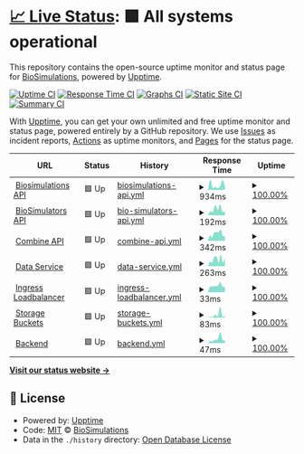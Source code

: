 # [📈 Live Status](https://status.biosimulations.org): <!--live status--> **🟩 All systems operational**

This repository contains the open-source uptime monitor and status page for [BioSimulations](https://biosimulations.org), powered by [Upptime](https://github.com/upptime/upptime).

[![Uptime CI](https://github.com/biosimulations/status-monitor/workflows/Uptime%20CI/badge.svg)](https://github.com/biosimulations/status-monitor/actions?query=workflow%3A%22Uptime+CI%22)
[![Response Time CI](https://github.com/biosimulations/status-monitor/workflows/Response%20Time%20CI/badge.svg)](https://github.com/biosimulations/status-monitor/actions?query=workflow%3A%22Response+Time+CI%22)
[![Graphs CI](https://github.com/biosimulations/status-monitor/workflows/Graphs%20CI/badge.svg)](https://github.com/biosimulations/status-monitor/actions?query=workflow%3A%22Graphs+CI%22)
[![Static Site CI](https://github.com/biosimulations/status-monitor/workflows/Static%20Site%20CI/badge.svg)](https://github.com/biosimulations/status-monitor/actions?query=workflow%3A%22Static+Site+CI%22)
[![Summary CI](https://github.com/biosimulations/status-monitor/workflows/Summary%20CI/badge.svg)](https://github.com/biosimulations/status-monitor/actions?query=workflow%3A%22Summary+CI%22)

With [Upptime](https://upptime.js.org), you can get your own unlimited and free uptime monitor and status page, powered entirely by a GitHub repository. We use [Issues](https://github.com/biosimulations/status-monitor/issues) as incident reports, [Actions](https://github.com/biosimulations/status-monitor/actions) as uptime monitors, and [Pages](https://status.biosimulations.org) for the status page.

<!--start: status pages-->
<!-- This summary is generated by Upptime (https://github.com/upptime/upptime) -->
<!-- Do not edit this manually, your changes will be overwritten -->
<!-- prettier-ignore -->
| URL | Status | History | Response Time | Uptime |
| --- | ------ | ------- | ------------- | ------ |
| <img alt="" src="https://favicons.githubusercontent.com/api.biosimulations.org" height="13"> [Biosimulations API](https://api.biosimulations.org/health/status) | 🟩 Up | [biosimulations-api.yml](https://github.com/biosimulations/status/commits/HEAD/history/biosimulations-api.yml) | <details><summary><img alt="Response time graph" src="./graphs/biosimulations-api/response-time-week.png" height="20"> 934ms</summary><br><a href="https://status.biosimulations.org/history/biosimulations-api"><img alt="Response time 1011" src="https://img.shields.io/endpoint?url=https%3A%2F%2Fraw.githubusercontent.com%2Fbiosimulations%2Fstatus%2FHEAD%2Fapi%2Fbiosimulations-api%2Fresponse-time.json"></a><br><a href="https://status.biosimulations.org/history/biosimulations-api"><img alt="24-hour response time 623" src="https://img.shields.io/endpoint?url=https%3A%2F%2Fraw.githubusercontent.com%2Fbiosimulations%2Fstatus%2FHEAD%2Fapi%2Fbiosimulations-api%2Fresponse-time-day.json"></a><br><a href="https://status.biosimulations.org/history/biosimulations-api"><img alt="7-day response time 934" src="https://img.shields.io/endpoint?url=https%3A%2F%2Fraw.githubusercontent.com%2Fbiosimulations%2Fstatus%2FHEAD%2Fapi%2Fbiosimulations-api%2Fresponse-time-week.json"></a><br><a href="https://status.biosimulations.org/history/biosimulations-api"><img alt="30-day response time 1282" src="https://img.shields.io/endpoint?url=https%3A%2F%2Fraw.githubusercontent.com%2Fbiosimulations%2Fstatus%2FHEAD%2Fapi%2Fbiosimulations-api%2Fresponse-time-month.json"></a><br><a href="https://status.biosimulations.org/history/biosimulations-api"><img alt="1-year response time 1011" src="https://img.shields.io/endpoint?url=https%3A%2F%2Fraw.githubusercontent.com%2Fbiosimulations%2Fstatus%2FHEAD%2Fapi%2Fbiosimulations-api%2Fresponse-time-year.json"></a></details> | <details><summary><a href="https://status.biosimulations.org/history/biosimulations-api">100.00%</a></summary><a href="https://status.biosimulations.org/history/biosimulations-api"><img alt="All-time uptime 99.72%" src="https://img.shields.io/endpoint?url=https%3A%2F%2Fraw.githubusercontent.com%2Fbiosimulations%2Fstatus%2FHEAD%2Fapi%2Fbiosimulations-api%2Fuptime.json"></a><br><a href="https://status.biosimulations.org/history/biosimulations-api"><img alt="24-hour uptime 100.00%" src="https://img.shields.io/endpoint?url=https%3A%2F%2Fraw.githubusercontent.com%2Fbiosimulations%2Fstatus%2FHEAD%2Fapi%2Fbiosimulations-api%2Fuptime-day.json"></a><br><a href="https://status.biosimulations.org/history/biosimulations-api"><img alt="7-day uptime 100.00%" src="https://img.shields.io/endpoint?url=https%3A%2F%2Fraw.githubusercontent.com%2Fbiosimulations%2Fstatus%2FHEAD%2Fapi%2Fbiosimulations-api%2Fuptime-week.json"></a><br><a href="https://status.biosimulations.org/history/biosimulations-api"><img alt="30-day uptime 99.94%" src="https://img.shields.io/endpoint?url=https%3A%2F%2Fraw.githubusercontent.com%2Fbiosimulations%2Fstatus%2FHEAD%2Fapi%2Fbiosimulations-api%2Fuptime-month.json"></a><br><a href="https://status.biosimulations.org/history/biosimulations-api"><img alt="1-year uptime 99.72%" src="https://img.shields.io/endpoint?url=https%3A%2F%2Fraw.githubusercontent.com%2Fbiosimulations%2Fstatus%2FHEAD%2Fapi%2Fbiosimulations-api%2Fuptime-year.json"></a></details>
| <img alt="" src="https://favicons.githubusercontent.com/api.biosimulators.org" height="13"> [BioSimulators API](https://api.biosimulators.org/health) | 🟩 Up | [bio-simulators-api.yml](https://github.com/biosimulations/status/commits/HEAD/history/bio-simulators-api.yml) | <details><summary><img alt="Response time graph" src="./graphs/bio-simulators-api/response-time-week.png" height="20"> 192ms</summary><br><a href="https://status.biosimulations.org/history/bio-simulators-api"><img alt="Response time 262" src="https://img.shields.io/endpoint?url=https%3A%2F%2Fraw.githubusercontent.com%2Fbiosimulations%2Fstatus%2FHEAD%2Fapi%2Fbio-simulators-api%2Fresponse-time.json"></a><br><a href="https://status.biosimulations.org/history/bio-simulators-api"><img alt="24-hour response time 216" src="https://img.shields.io/endpoint?url=https%3A%2F%2Fraw.githubusercontent.com%2Fbiosimulations%2Fstatus%2FHEAD%2Fapi%2Fbio-simulators-api%2Fresponse-time-day.json"></a><br><a href="https://status.biosimulations.org/history/bio-simulators-api"><img alt="7-day response time 192" src="https://img.shields.io/endpoint?url=https%3A%2F%2Fraw.githubusercontent.com%2Fbiosimulations%2Fstatus%2FHEAD%2Fapi%2Fbio-simulators-api%2Fresponse-time-week.json"></a><br><a href="https://status.biosimulations.org/history/bio-simulators-api"><img alt="30-day response time 202" src="https://img.shields.io/endpoint?url=https%3A%2F%2Fraw.githubusercontent.com%2Fbiosimulations%2Fstatus%2FHEAD%2Fapi%2Fbio-simulators-api%2Fresponse-time-month.json"></a><br><a href="https://status.biosimulations.org/history/bio-simulators-api"><img alt="1-year response time 262" src="https://img.shields.io/endpoint?url=https%3A%2F%2Fraw.githubusercontent.com%2Fbiosimulations%2Fstatus%2FHEAD%2Fapi%2Fbio-simulators-api%2Fresponse-time-year.json"></a></details> | <details><summary><a href="https://status.biosimulations.org/history/bio-simulators-api">100.00%</a></summary><a href="https://status.biosimulations.org/history/bio-simulators-api"><img alt="All-time uptime 99.89%" src="https://img.shields.io/endpoint?url=https%3A%2F%2Fraw.githubusercontent.com%2Fbiosimulations%2Fstatus%2FHEAD%2Fapi%2Fbio-simulators-api%2Fuptime.json"></a><br><a href="https://status.biosimulations.org/history/bio-simulators-api"><img alt="24-hour uptime 100.00%" src="https://img.shields.io/endpoint?url=https%3A%2F%2Fraw.githubusercontent.com%2Fbiosimulations%2Fstatus%2FHEAD%2Fapi%2Fbio-simulators-api%2Fuptime-day.json"></a><br><a href="https://status.biosimulations.org/history/bio-simulators-api"><img alt="7-day uptime 100.00%" src="https://img.shields.io/endpoint?url=https%3A%2F%2Fraw.githubusercontent.com%2Fbiosimulations%2Fstatus%2FHEAD%2Fapi%2Fbio-simulators-api%2Fuptime-week.json"></a><br><a href="https://status.biosimulations.org/history/bio-simulators-api"><img alt="30-day uptime 100.00%" src="https://img.shields.io/endpoint?url=https%3A%2F%2Fraw.githubusercontent.com%2Fbiosimulations%2Fstatus%2FHEAD%2Fapi%2Fbio-simulators-api%2Fuptime-month.json"></a><br><a href="https://status.biosimulations.org/history/bio-simulators-api"><img alt="1-year uptime 99.89%" src="https://img.shields.io/endpoint?url=https%3A%2F%2Fraw.githubusercontent.com%2Fbiosimulations%2Fstatus%2FHEAD%2Fapi%2Fbio-simulators-api%2Fuptime-year.json"></a></details>
| <img alt="" src="https://favicons.githubusercontent.com/combine.api.biosimulations.org" height="13"> [Combine API](https://combine.api.biosimulations.org/health) | 🟩 Up | [combine-api.yml](https://github.com/biosimulations/status/commits/HEAD/history/combine-api.yml) | <details><summary><img alt="Response time graph" src="./graphs/combine-api/response-time-week.png" height="20"> 342ms</summary><br><a href="https://status.biosimulations.org/history/combine-api"><img alt="Response time 538" src="https://img.shields.io/endpoint?url=https%3A%2F%2Fraw.githubusercontent.com%2Fbiosimulations%2Fstatus%2FHEAD%2Fapi%2Fcombine-api%2Fresponse-time.json"></a><br><a href="https://status.biosimulations.org/history/combine-api"><img alt="24-hour response time 179" src="https://img.shields.io/endpoint?url=https%3A%2F%2Fraw.githubusercontent.com%2Fbiosimulations%2Fstatus%2FHEAD%2Fapi%2Fcombine-api%2Fresponse-time-day.json"></a><br><a href="https://status.biosimulations.org/history/combine-api"><img alt="7-day response time 342" src="https://img.shields.io/endpoint?url=https%3A%2F%2Fraw.githubusercontent.com%2Fbiosimulations%2Fstatus%2FHEAD%2Fapi%2Fcombine-api%2Fresponse-time-week.json"></a><br><a href="https://status.biosimulations.org/history/combine-api"><img alt="30-day response time 432" src="https://img.shields.io/endpoint?url=https%3A%2F%2Fraw.githubusercontent.com%2Fbiosimulations%2Fstatus%2FHEAD%2Fapi%2Fcombine-api%2Fresponse-time-month.json"></a><br><a href="https://status.biosimulations.org/history/combine-api"><img alt="1-year response time 538" src="https://img.shields.io/endpoint?url=https%3A%2F%2Fraw.githubusercontent.com%2Fbiosimulations%2Fstatus%2FHEAD%2Fapi%2Fcombine-api%2Fresponse-time-year.json"></a></details> | <details><summary><a href="https://status.biosimulations.org/history/combine-api">100.00%</a></summary><a href="https://status.biosimulations.org/history/combine-api"><img alt="All-time uptime 99.75%" src="https://img.shields.io/endpoint?url=https%3A%2F%2Fraw.githubusercontent.com%2Fbiosimulations%2Fstatus%2FHEAD%2Fapi%2Fcombine-api%2Fuptime.json"></a><br><a href="https://status.biosimulations.org/history/combine-api"><img alt="24-hour uptime 100.00%" src="https://img.shields.io/endpoint?url=https%3A%2F%2Fraw.githubusercontent.com%2Fbiosimulations%2Fstatus%2FHEAD%2Fapi%2Fcombine-api%2Fuptime-day.json"></a><br><a href="https://status.biosimulations.org/history/combine-api"><img alt="7-day uptime 100.00%" src="https://img.shields.io/endpoint?url=https%3A%2F%2Fraw.githubusercontent.com%2Fbiosimulations%2Fstatus%2FHEAD%2Fapi%2Fcombine-api%2Fuptime-week.json"></a><br><a href="https://status.biosimulations.org/history/combine-api"><img alt="30-day uptime 99.96%" src="https://img.shields.io/endpoint?url=https%3A%2F%2Fraw.githubusercontent.com%2Fbiosimulations%2Fstatus%2FHEAD%2Fapi%2Fcombine-api%2Fuptime-month.json"></a><br><a href="https://status.biosimulations.org/history/combine-api"><img alt="1-year uptime 99.75%" src="https://img.shields.io/endpoint?url=https%3A%2F%2Fraw.githubusercontent.com%2Fbiosimulations%2Fstatus%2FHEAD%2Fapi%2Fcombine-api%2Fuptime-year.json"></a></details>
| <img alt="" src="https://favicons.githubusercontent.com/data.biosimulations.org" height="13"> [Data Service](https://data.biosimulations.org/info) | 🟩 Up | [data-service.yml](https://github.com/biosimulations/status/commits/HEAD/history/data-service.yml) | <details><summary><img alt="Response time graph" src="./graphs/data-service/response-time-week.png" height="20"> 263ms</summary><br><a href="https://status.biosimulations.org/history/data-service"><img alt="Response time 720" src="https://img.shields.io/endpoint?url=https%3A%2F%2Fraw.githubusercontent.com%2Fbiosimulations%2Fstatus%2FHEAD%2Fapi%2Fdata-service%2Fresponse-time.json"></a><br><a href="https://status.biosimulations.org/history/data-service"><img alt="24-hour response time 222" src="https://img.shields.io/endpoint?url=https%3A%2F%2Fraw.githubusercontent.com%2Fbiosimulations%2Fstatus%2FHEAD%2Fapi%2Fdata-service%2Fresponse-time-day.json"></a><br><a href="https://status.biosimulations.org/history/data-service"><img alt="7-day response time 263" src="https://img.shields.io/endpoint?url=https%3A%2F%2Fraw.githubusercontent.com%2Fbiosimulations%2Fstatus%2FHEAD%2Fapi%2Fdata-service%2Fresponse-time-week.json"></a><br><a href="https://status.biosimulations.org/history/data-service"><img alt="30-day response time 560" src="https://img.shields.io/endpoint?url=https%3A%2F%2Fraw.githubusercontent.com%2Fbiosimulations%2Fstatus%2FHEAD%2Fapi%2Fdata-service%2Fresponse-time-month.json"></a><br><a href="https://status.biosimulations.org/history/data-service"><img alt="1-year response time 720" src="https://img.shields.io/endpoint?url=https%3A%2F%2Fraw.githubusercontent.com%2Fbiosimulations%2Fstatus%2FHEAD%2Fapi%2Fdata-service%2Fresponse-time-year.json"></a></details> | <details><summary><a href="https://status.biosimulations.org/history/data-service">100.00%</a></summary><a href="https://status.biosimulations.org/history/data-service"><img alt="All-time uptime 99.88%" src="https://img.shields.io/endpoint?url=https%3A%2F%2Fraw.githubusercontent.com%2Fbiosimulations%2Fstatus%2FHEAD%2Fapi%2Fdata-service%2Fuptime.json"></a><br><a href="https://status.biosimulations.org/history/data-service"><img alt="24-hour uptime 100.00%" src="https://img.shields.io/endpoint?url=https%3A%2F%2Fraw.githubusercontent.com%2Fbiosimulations%2Fstatus%2FHEAD%2Fapi%2Fdata-service%2Fuptime-day.json"></a><br><a href="https://status.biosimulations.org/history/data-service"><img alt="7-day uptime 100.00%" src="https://img.shields.io/endpoint?url=https%3A%2F%2Fraw.githubusercontent.com%2Fbiosimulations%2Fstatus%2FHEAD%2Fapi%2Fdata-service%2Fuptime-week.json"></a><br><a href="https://status.biosimulations.org/history/data-service"><img alt="30-day uptime 100.00%" src="https://img.shields.io/endpoint?url=https%3A%2F%2Fraw.githubusercontent.com%2Fbiosimulations%2Fstatus%2FHEAD%2Fapi%2Fdata-service%2Fuptime-month.json"></a><br><a href="https://status.biosimulations.org/history/data-service"><img alt="1-year uptime 99.88%" src="https://img.shields.io/endpoint?url=https%3A%2F%2Fraw.githubusercontent.com%2Fbiosimulations%2Fstatus%2FHEAD%2Fapi%2Fdata-service%2Fuptime-year.json"></a></details>
| <img alt="" src="https://favicons.githubusercontent.com/null" height="13"> [Ingress Loadbalancer](34.123.157.17) | 🟩 Up | [ingress-loadbalancer.yml](https://github.com/biosimulations/status/commits/HEAD/history/ingress-loadbalancer.yml) | <details><summary><img alt="Response time graph" src="./graphs/ingress-loadbalancer/response-time-week.png" height="20"> 33ms</summary><br><a href="https://status.biosimulations.org/history/ingress-loadbalancer"><img alt="Response time 37" src="https://img.shields.io/endpoint?url=https%3A%2F%2Fraw.githubusercontent.com%2Fbiosimulations%2Fstatus%2FHEAD%2Fapi%2Fingress-loadbalancer%2Fresponse-time.json"></a><br><a href="https://status.biosimulations.org/history/ingress-loadbalancer"><img alt="24-hour response time 30" src="https://img.shields.io/endpoint?url=https%3A%2F%2Fraw.githubusercontent.com%2Fbiosimulations%2Fstatus%2FHEAD%2Fapi%2Fingress-loadbalancer%2Fresponse-time-day.json"></a><br><a href="https://status.biosimulations.org/history/ingress-loadbalancer"><img alt="7-day response time 33" src="https://img.shields.io/endpoint?url=https%3A%2F%2Fraw.githubusercontent.com%2Fbiosimulations%2Fstatus%2FHEAD%2Fapi%2Fingress-loadbalancer%2Fresponse-time-week.json"></a><br><a href="https://status.biosimulations.org/history/ingress-loadbalancer"><img alt="30-day response time 34" src="https://img.shields.io/endpoint?url=https%3A%2F%2Fraw.githubusercontent.com%2Fbiosimulations%2Fstatus%2FHEAD%2Fapi%2Fingress-loadbalancer%2Fresponse-time-month.json"></a><br><a href="https://status.biosimulations.org/history/ingress-loadbalancer"><img alt="1-year response time 37" src="https://img.shields.io/endpoint?url=https%3A%2F%2Fraw.githubusercontent.com%2Fbiosimulations%2Fstatus%2FHEAD%2Fapi%2Fingress-loadbalancer%2Fresponse-time-year.json"></a></details> | <details><summary><a href="https://status.biosimulations.org/history/ingress-loadbalancer">100.00%</a></summary><a href="https://status.biosimulations.org/history/ingress-loadbalancer"><img alt="All-time uptime 100.00%" src="https://img.shields.io/endpoint?url=https%3A%2F%2Fraw.githubusercontent.com%2Fbiosimulations%2Fstatus%2FHEAD%2Fapi%2Fingress-loadbalancer%2Fuptime.json"></a><br><a href="https://status.biosimulations.org/history/ingress-loadbalancer"><img alt="24-hour uptime 100.00%" src="https://img.shields.io/endpoint?url=https%3A%2F%2Fraw.githubusercontent.com%2Fbiosimulations%2Fstatus%2FHEAD%2Fapi%2Fingress-loadbalancer%2Fuptime-day.json"></a><br><a href="https://status.biosimulations.org/history/ingress-loadbalancer"><img alt="7-day uptime 100.00%" src="https://img.shields.io/endpoint?url=https%3A%2F%2Fraw.githubusercontent.com%2Fbiosimulations%2Fstatus%2FHEAD%2Fapi%2Fingress-loadbalancer%2Fuptime-week.json"></a><br><a href="https://status.biosimulations.org/history/ingress-loadbalancer"><img alt="30-day uptime 100.00%" src="https://img.shields.io/endpoint?url=https%3A%2F%2Fraw.githubusercontent.com%2Fbiosimulations%2Fstatus%2FHEAD%2Fapi%2Fingress-loadbalancer%2Fuptime-month.json"></a><br><a href="https://status.biosimulations.org/history/ingress-loadbalancer"><img alt="1-year uptime 100.00%" src="https://img.shields.io/endpoint?url=https%3A%2F%2Fraw.githubusercontent.com%2Fbiosimulations%2Fstatus%2FHEAD%2Fapi%2Fingress-loadbalancer%2Fuptime-year.json"></a></details>
| <img alt="" src="https://favicons.githubusercontent.com/storage.googleapis.com" height="13"> [Storage Buckets](https://storage.googleapis.com/files.biosimulations.org/index.html) | 🟩 Up | [storage-buckets.yml](https://github.com/biosimulations/status/commits/HEAD/history/storage-buckets.yml) | <details><summary><img alt="Response time graph" src="./graphs/storage-buckets/response-time-week.png" height="20"> 83ms</summary><br><a href="https://status.biosimulations.org/history/storage-buckets"><img alt="Response time 482" src="https://img.shields.io/endpoint?url=https%3A%2F%2Fraw.githubusercontent.com%2Fbiosimulations%2Fstatus%2FHEAD%2Fapi%2Fstorage-buckets%2Fresponse-time.json"></a><br><a href="https://status.biosimulations.org/history/storage-buckets"><img alt="24-hour response time 44" src="https://img.shields.io/endpoint?url=https%3A%2F%2Fraw.githubusercontent.com%2Fbiosimulations%2Fstatus%2FHEAD%2Fapi%2Fstorage-buckets%2Fresponse-time-day.json"></a><br><a href="https://status.biosimulations.org/history/storage-buckets"><img alt="7-day response time 83" src="https://img.shields.io/endpoint?url=https%3A%2F%2Fraw.githubusercontent.com%2Fbiosimulations%2Fstatus%2FHEAD%2Fapi%2Fstorage-buckets%2Fresponse-time-week.json"></a><br><a href="https://status.biosimulations.org/history/storage-buckets"><img alt="30-day response time 74" src="https://img.shields.io/endpoint?url=https%3A%2F%2Fraw.githubusercontent.com%2Fbiosimulations%2Fstatus%2FHEAD%2Fapi%2Fstorage-buckets%2Fresponse-time-month.json"></a><br><a href="https://status.biosimulations.org/history/storage-buckets"><img alt="1-year response time 482" src="https://img.shields.io/endpoint?url=https%3A%2F%2Fraw.githubusercontent.com%2Fbiosimulations%2Fstatus%2FHEAD%2Fapi%2Fstorage-buckets%2Fresponse-time-year.json"></a></details> | <details><summary><a href="https://status.biosimulations.org/history/storage-buckets">100.00%</a></summary><a href="https://status.biosimulations.org/history/storage-buckets"><img alt="All-time uptime 99.88%" src="https://img.shields.io/endpoint?url=https%3A%2F%2Fraw.githubusercontent.com%2Fbiosimulations%2Fstatus%2FHEAD%2Fapi%2Fstorage-buckets%2Fuptime.json"></a><br><a href="https://status.biosimulations.org/history/storage-buckets"><img alt="24-hour uptime 100.00%" src="https://img.shields.io/endpoint?url=https%3A%2F%2Fraw.githubusercontent.com%2Fbiosimulations%2Fstatus%2FHEAD%2Fapi%2Fstorage-buckets%2Fuptime-day.json"></a><br><a href="https://status.biosimulations.org/history/storage-buckets"><img alt="7-day uptime 100.00%" src="https://img.shields.io/endpoint?url=https%3A%2F%2Fraw.githubusercontent.com%2Fbiosimulations%2Fstatus%2FHEAD%2Fapi%2Fstorage-buckets%2Fuptime-week.json"></a><br><a href="https://status.biosimulations.org/history/storage-buckets"><img alt="30-day uptime 100.00%" src="https://img.shields.io/endpoint?url=https%3A%2F%2Fraw.githubusercontent.com%2Fbiosimulations%2Fstatus%2FHEAD%2Fapi%2Fstorage-buckets%2Fuptime-month.json"></a><br><a href="https://status.biosimulations.org/history/storage-buckets"><img alt="1-year uptime 99.88%" src="https://img.shields.io/endpoint?url=https%3A%2F%2Fraw.githubusercontent.com%2Fbiosimulations%2Fstatus%2FHEAD%2Fapi%2Fstorage-buckets%2Fuptime-year.json"></a></details>
| <img alt="" src="https://favicons.githubusercontent.com/null" height="13"> [Backend](biosim-submit-ext.cam.uchc.edu) | 🟩 Up | [backend.yml](https://github.com/biosimulations/status/commits/HEAD/history/backend.yml) | <details><summary><img alt="Response time graph" src="./graphs/backend/response-time-week.png" height="20"> 47ms</summary><br><a href="https://status.biosimulations.org/history/backend"><img alt="Response time 55" src="https://img.shields.io/endpoint?url=https%3A%2F%2Fraw.githubusercontent.com%2Fbiosimulations%2Fstatus%2FHEAD%2Fapi%2Fbackend%2Fresponse-time.json"></a><br><a href="https://status.biosimulations.org/history/backend"><img alt="24-hour response time 23" src="https://img.shields.io/endpoint?url=https%3A%2F%2Fraw.githubusercontent.com%2Fbiosimulations%2Fstatus%2FHEAD%2Fapi%2Fbackend%2Fresponse-time-day.json"></a><br><a href="https://status.biosimulations.org/history/backend"><img alt="7-day response time 47" src="https://img.shields.io/endpoint?url=https%3A%2F%2Fraw.githubusercontent.com%2Fbiosimulations%2Fstatus%2FHEAD%2Fapi%2Fbackend%2Fresponse-time-week.json"></a><br><a href="https://status.biosimulations.org/history/backend"><img alt="30-day response time 50" src="https://img.shields.io/endpoint?url=https%3A%2F%2Fraw.githubusercontent.com%2Fbiosimulations%2Fstatus%2FHEAD%2Fapi%2Fbackend%2Fresponse-time-month.json"></a><br><a href="https://status.biosimulations.org/history/backend"><img alt="1-year response time 55" src="https://img.shields.io/endpoint?url=https%3A%2F%2Fraw.githubusercontent.com%2Fbiosimulations%2Fstatus%2FHEAD%2Fapi%2Fbackend%2Fresponse-time-year.json"></a></details> | <details><summary><a href="https://status.biosimulations.org/history/backend">100.00%</a></summary><a href="https://status.biosimulations.org/history/backend"><img alt="All-time uptime 100.00%" src="https://img.shields.io/endpoint?url=https%3A%2F%2Fraw.githubusercontent.com%2Fbiosimulations%2Fstatus%2FHEAD%2Fapi%2Fbackend%2Fuptime.json"></a><br><a href="https://status.biosimulations.org/history/backend"><img alt="24-hour uptime 100.00%" src="https://img.shields.io/endpoint?url=https%3A%2F%2Fraw.githubusercontent.com%2Fbiosimulations%2Fstatus%2FHEAD%2Fapi%2Fbackend%2Fuptime-day.json"></a><br><a href="https://status.biosimulations.org/history/backend"><img alt="7-day uptime 100.00%" src="https://img.shields.io/endpoint?url=https%3A%2F%2Fraw.githubusercontent.com%2Fbiosimulations%2Fstatus%2FHEAD%2Fapi%2Fbackend%2Fuptime-week.json"></a><br><a href="https://status.biosimulations.org/history/backend"><img alt="30-day uptime 100.00%" src="https://img.shields.io/endpoint?url=https%3A%2F%2Fraw.githubusercontent.com%2Fbiosimulations%2Fstatus%2FHEAD%2Fapi%2Fbackend%2Fuptime-month.json"></a><br><a href="https://status.biosimulations.org/history/backend"><img alt="1-year uptime 100.00%" src="https://img.shields.io/endpoint?url=https%3A%2F%2Fraw.githubusercontent.com%2Fbiosimulations%2Fstatus%2FHEAD%2Fapi%2Fbackend%2Fuptime-year.json"></a></details>

<!--end: status pages-->

[**Visit our status website →**](https://status.biosimulations.org)

## 📄 License

- Powered by: [Upptime](https://github.com/upptime/upptime)
- Code: [MIT](./LICENSE) © [BioSimulations](https://biosimulations.org)
- Data in the `./history` directory: [Open Database License](https://opendatacommons.org/licenses/odbl/1-0/)
